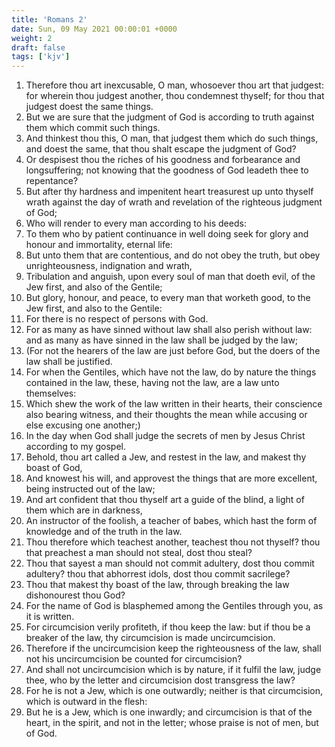 ```yaml
---
title: 'Romans 2'
date: Sun, 09 May 2021 00:00:01 +0000
weight: 2
draft: false
tags: ['kjv'] 
---
```


1. Therefore thou art inexcusable, O man, whosoever thou art that judgest: for wherein thou judgest another, thou condemnest thyself; for thou that judgest doest the same things.
2. But we are sure that the judgment of God is according to truth against them which commit such things.
3. And thinkest thou this, O man, that judgest them which do such things, and doest the same, that thou shalt escape the judgment of God?
4. Or despisest thou the riches of his goodness and forbearance and longsuffering; not knowing that the goodness of God leadeth thee to repentance?
5. But after thy hardness and impenitent heart treasurest up unto thyself wrath against the day of wrath and revelation of the righteous judgment of God;
6. Who will render to every man according to his deeds:
7. To them who by patient continuance in well doing seek for glory and honour and immortality, eternal life:
8. But unto them that are contentious, and do not obey the truth, but obey unrighteousness, indignation and wrath,
9. Tribulation and anguish, upon every soul of man that doeth evil, of the Jew first, and also of the Gentile;
10. But glory, honour, and peace, to every man that worketh good, to the Jew first, and also to the Gentile:
11. For there is no respect of persons with God.
12. For as many as have sinned without law shall also perish without law: and as many as have sinned in the law shall be judged by the law;
13. (For not the hearers of the law are just before God, but the doers of the law shall be justified.
14. For when the Gentiles, which have not the law, do by nature the things contained in the law, these, having not the law, are a law unto themselves:
15. Which shew the work of the law written in their hearts, their conscience also bearing witness, and their thoughts the mean while accusing or else excusing one another;)
16. In the day when God shall judge the secrets of men by Jesus Christ according to my gospel.
17. Behold, thou art called a Jew, and restest in the law, and makest thy boast of God,
18. And knowest his will, and approvest the things that are more excellent, being instructed out of the law;
19. And art confident that thou thyself art a guide of the blind, a light of them which are in darkness,
20. An instructor of the foolish, a teacher of babes, which hast the form of knowledge and of the truth in the law.
21. Thou therefore which teachest another, teachest thou not thyself? thou that preachest a man should not steal, dost thou steal?
22. Thou that sayest a man should not commit adultery, dost thou commit adultery? thou that abhorrest idols, dost thou commit sacrilege?
23. Thou that makest thy boast of the law, through breaking the law dishonourest thou God?
24. For the name of God is blasphemed among the Gentiles through you, as it is written.
25. For circumcision verily profiteth, if thou keep the law: but if thou be a breaker of the law, thy circumcision is made uncircumcision.
26. Therefore if the uncircumcision keep the righteousness of the law, shall not his uncircumcision be counted for circumcision?
27. And shall not uncircumcision which is by nature, if it fulfil the law, judge thee, who by the letter and circumcision dost transgress the law?
28. For he is not a Jew, which is one outwardly; neither is that circumcision, which is outward in the flesh:
29. But he is a Jew, which is one inwardly; and circumcision is that of the heart, in the spirit, and not in the letter; whose praise is not of men, but of God.
